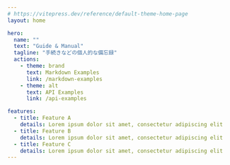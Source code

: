 ```yaml
---
# https://vitepress.dev/reference/default-theme-home-page
layout: home

hero:
  name: ""
  text: "Guide & Manual"
  tagline: "手続きなどの個人的な備忘録"
  actions:
    - theme: brand
      text: Markdown Examples
      link: /markdown-examples
    - theme: alt
      text: API Examples
      link: /api-examples

features:
  - title: Feature A
    details: Lorem ipsum dolor sit amet, consectetur adipiscing elit
  - title: Feature B
    details: Lorem ipsum dolor sit amet, consectetur adipiscing elit
  - title: Feature C
    details: Lorem ipsum dolor sit amet, consectetur adipiscing elit
---
```


